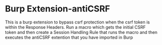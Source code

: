 # Burp Extension-antiCSRF

This is a burp extension to bypass csrf protection when the csrf token is within the Response Headers. 
Run a macro which gets the initial CSRF token and then create a Session Handling Rule that runs the macro and then executes the antiCSRF extention that you have imported in Burp
